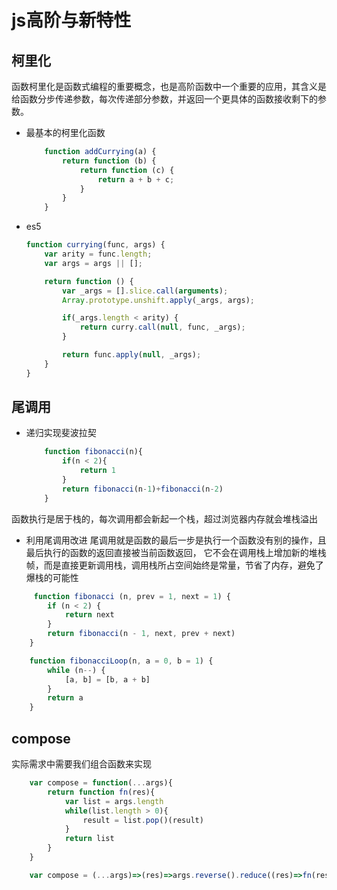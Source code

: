 # js高阶与新特性
## 柯里化
函数柯里化是函数式编程的重要概念，也是高阶函数中一个重要的应用，其含义是给函数分步传递参数，每次传递部分参数，并返回一个更具体的函数接收剩下的参数。
- 最基本的柯里化函数
    ```javascript
        function addCurrying(a) {
            return function (b) {
                return function (c) {
                    return a + b + c;
                }
            }
        }
    ```
- es5
    ```javascript
    function currying(func, args) {
        var arity = func.length;
        var args = args || [];

        return function () {
            var _args = [].slice.call(arguments);
            Array.prototype.unshift.apply(_args, args);

            if(_args.length < arity) {
                return curry.call(null, func, _args);
            }

            return func.apply(null, _args);
        }
    }
    ```
## 尾调用
- 递归实现斐波拉契
    ```javascript
        function fibonacci(n){
            if(n < 2){
                return 1
            }
            return fibonacci(n-1)+fibonacci(n-2)
        }
    ```
函数执行是居于栈的，每次调用都会新起一个栈，超过浏览器内存就会堆栈溢出
- 利用尾调用改进
尾调用就是函数的最后一步是执行一个函数没有别的操作，且最后执行的函数的返回直接被当前函数返回，
它不会在调用栈上增加新的堆栈帧，而是直接更新调用栈，调用栈所占空间始终是常量，节省了内存，避免了爆栈的可能性
```javascript
     function fibonacci (n, prev = 1, next = 1) {
        if (n < 2) {
            return next
        }
        return fibonacci(n - 1, next, prev + next)
    }

    function fibonacciLoop(n, a = 0, b = 1) { 
        while (n--) {
            [a, b] = [b, a + b]
        }
        return a
    }
```
## compose
实际需求中需要我们组合函数来实现
```javascript
    var compose = function(...args){
        return function fn(res){
            var list = args.length
            while(list.length > 0){
                result = list.pop()(result)
            }
            return list
        }
    }   

    var compose = (...args)=>(res)=>args.reverse().reduce((res)=>fn(res),res)
```